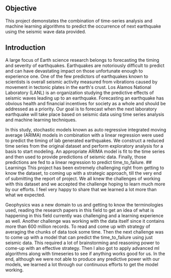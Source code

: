 ## Objective
This project demonstates the combination of time-series analysis and machine learning algorithms to predict the occurrence of next earthquake using the seismic wave data provided. 
## Introduction
A large focus of Earth science research belongs to forecasting the timing and severity of earthquakes. Earthquakes are notoriously difficult to predict and can have devastating impact on those unfortunate enough to experience one. One of the few predictors of earthquakes known to scientists is overall seismic activity measured from vibrations caused by movement in tectonic plates in the earth's crust. Los Alamos National Laboratory (LANL) is an organization studying the predictive effects of seismic waves leading up to an earthquake. Forecasting an earthquake has obvious health and financial incentives for society as a whole and should be addressed as a priority. Our goal is to forecast when the next laboratory earthquake will take place based on seismic data using time series analysis and machine learning techniques.
<p>In this study, stochastic models known as auto regressive integrated moving average (ARIMA) models in combination with a linear regression were used to predict the timing of lab generated earthquakes. We construct a reduced time series from the original dataset and perform exploratory analysis for a basis to start modeling. An appropriate ARIMA model is fit to the time series and then used to provide predictions of seismic data. Finally, those predictions are fed to a linear regression to predict time_to_failure.
## Learnings
This project has been extremely challenging right from getting to know the dataset, to coming up with a strategic approach, till the very end of submitting the report of project. We all knew the challenges of working with this dataset and we accepted the challenge hoping to learn much more by our efforts. I feel very happy to share that we learned a lot more than what we expected. 
<p>Geophysics was a new domain to us and getting to know the terminologies used, reading the research papers in this field to get an idea of what is happening in this field currently was challenging and a learning experience as well. Another challenge was working with the data itself since it contains more than 600 million records. To read and come up with strategy of averaging the chunks of data took some time. Then the next challenge was to come up with a model that can predict the time_to_failure using just seismic data. This required a lot of brainstorming and reasoning power to come-up with an effective strategy. Then I also got to apply advanced ml algorithms along with timeseries to see if anything works good for us. In the end, although we were not able to produce any predictive power with our models, we learned a lot through our continuous efforts to get the model working.
